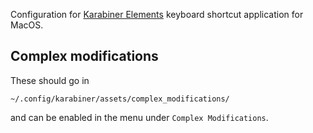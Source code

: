 Configuration for [Karabiner Elements](https://karabiner-elements.pqrs.org/) keyboard shortcut application for MacOS.

## Complex modifications

These should go in

```
~/.config/karabiner/assets/complex_modifications/
```

and can be enabled in the menu under `Complex Modifications`.

